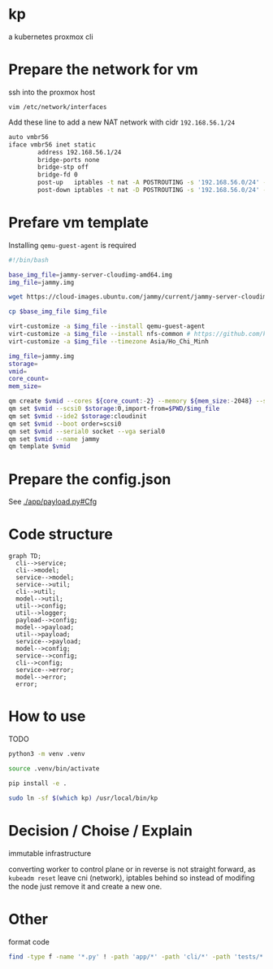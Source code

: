 # kp

a kubernetes proxmox cli

# Prepare the network for vm

ssh into the proxmox host

`vim /etc/network/interfaces`

Add these line to add a new NAT network with cidr `192.168.56.1/24`

```bash
auto vmbr56
iface vmbr56 inet static
        address 192.168.56.1/24
        bridge-ports none
        bridge-stp off
        bridge-fd 0
        post-up   iptables -t nat -A POSTROUTING -s '192.168.56.0/24' -o vmbr0 -j MASQUERADE
        post-down iptables -t nat -D POSTROUTING -s '192.168.56.0/24' -o vmbr0 -j MASQUERADE
```

# Prefare vm template

Installing `qemu-guest-agent` is required

```bash
#!/bin/bash

base_img_file=jammy-server-cloudimg-amd64.img
img_file=jammy.img

wget https://cloud-images.ubuntu.com/jammy/current/jammy-server-cloudimg-amd64.img -O $base_img_file

cp $base_img_file $img_file

virt-customize -a $img_file --install qemu-guest-agent
virt-customize -a $img_file --install nfs-common # https://github.com/kubernetes-sigs/nfs-subdir-external-provisioner
virt-customize -a $img_file --timezone Asia/Ho_Chi_Minh

img_file=jammy.img
storage=
vmid=
core_count=
mem_size=

qm create $vmid --cores ${core_count:-2} --memory ${mem_size:-2048} --scsihw virtio-scsi-pci
qm set $vmid --scsi0 $storage:0,import-from=$PWD/$img_file
qm set $vmid --ide2 $storage:cloudinit
qm set $vmid --boot order=scsi0
qm set $vmid --serial0 socket --vga serial0
qm set $vmid --name jammy
qm template $vmid
```

# Prepare the config.json

See [./app/payload.py#Cfg](./app/payload.py#Cfg)

# Code structure

```mermaid
graph TD;
  cli-->service;
  cli-->model;
  service-->model;
  service-->util;
  cli-->util;
  model-->util;
  util-->config;
  util-->logger;
  payload-->config;
  model-->payload;
  util-->payload;
  service-->payload;
  model-->config;
  service-->config;
  cli-->config;
  service-->error;
  model-->error;
  error;
```

# How to use

TODO
```bash
python3 -m venv .venv
```

```bash
source .venv/bin/activate
```

```bash
pip install -e .
```

```bash
sudo ln -sf $(which kp) /usr/local/bin/kp
```

# Decision / Choise / Explain

immutable infrastructure

converting worker to control plane or in reverse is not straight forward, as `kubeadm reset` leave cni (network), iptables behind so instead of modifing the node just remove it and create a new one.

# Other

format code

```bash
find -type f -name '*.py' ! -path 'app/*' -path 'cli/*' -path 'tests/*' -exec autopep8 --in-place --aggressive --aggressive '{}' \;
```
